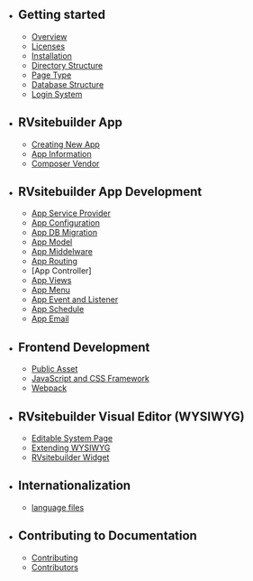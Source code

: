 - ## Getting started
    - [Overview](overview.md)   
    - [Licenses](licenses.md)
    - [Installation](installation.md)
    - [Directory Structure](directory-structure.md)
    - [Page Type](page-type.md)
    - [Database Structure](database-structure.md)
    - [Login System](login-system.md)
- ## RVsitebuilder App
    - [Creating New App](creating-new-app.md)
    - [App Information](app-json-and-dependency.md) 
    - [Composer Vendor](composer-vendor.md)
    <!-- - Additional Helpers and Commands -->
- ## RVsitebuilder App Development
    - [App Service Provider](app-service-provider.md)
    - [App Configuration](app-configuration.md) 
    - [App DB Migration](app-database-migration.md)
    - [App Model](app-model.md)
    - [App Middelware](app-middleware.md)
    - [App Routing](app-routing.md)
    - [App Controller]
    - [App Views](app-views.md) 
    - [App Menu](app-menu.md) 
    - [App Event and Listener](app-event-listener.md) 
    - [App Schedule](app-schedule.md) 
    <!-- - App Console -->
    - [App Email](app-email.md)
    <!-- - Authorization (roles and policy) -->
- ## Frontend Development
    - [Public Asset](public-asset.md) 
    - [JavaScript and CSS Framework](javascript-css-framework.md)
    - [Webpack](webpack.md)
- ## RVsitebuilder Visual Editor (WYSIWYG)
    - [Editable System Page](creating-editable-system-page.md)
    - [Extending WYSIWYG](extending-WYSIWYG.md)
    - [RVsitebuilder Widget](rvsitebuilder-widget.md)
    <!-- - Extending Menu Components (search box, shop, login/logout)
    - Extending Section Content
    - Extending Insert Toolbar
    - Extending Form WYSIWYG
    - Extending Email WYSIWYG -->
- ## Internationalization
    - [language files](app-language-files.md)
<!-- - ## Testing -->
<!-- - ## Tutorials -->
- ## Contributing to Documentation
    - [Contributing](contributing.md)
    - [Contributors](contributors.md)




